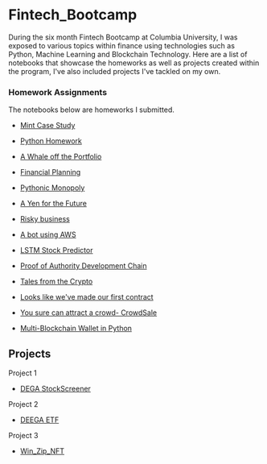 # Fintech_Bootcamp

During the six month Fintech Bootcamp at Columbia University, I was exposed to various topics within finance using technologies such as Python, Machine Learning and Blockchain Technology. Here are a list of notebooks that showcase the homeworks as well as projects created within the program, I've also included projects I've tackled on my own.


### Homework Assignments

The notebooks below are homeworks I submitted.

* [Mint Case Study](Mint_case_study)

* [Python Homework](python_homework)

* [A Whale off the Portfolio](a_whale_off_the_portfolio)

* [Financial Planning](financial_planning)

* [Pythonic Monopoly](pythonic_monopoly)

* [A Yen for the Future](a_yen_for_the_future)

* [Risky business](risky_business)

* [A bot using AWS](The-power-of-the-Cloud-and-Unsupervised-Learning)

* [LSTM Stock Predictor](LSTM-Stock-Predictor)

* [Proof of Authority Development Chain](Proof-of-Authority-Development-Chain)

* [Tales from the Crypto](Tales-from-the-Crypto)

* [Looks like we've made our first contract](looks_like_we-ve-made_our_first_contract)

* [You sure can attract a crowd- CrowdSale](you_sure_can_attract_a_crowd)

* [Multi-Blockchain Wallet in Python](Multi-Blockchain-Wallet-in-Python)


## Projects ##

Project 1
* [DEGA StockScreener](absahir/D.E.G.A._StockScreener)

Project 2
* [DEEGA ETF](absahir/DEEGA-s-ETF)

Project 3
* [Win_Zip_NFT](absahir/Win_Zip_NFT) 
